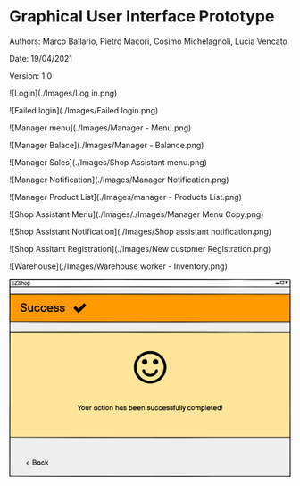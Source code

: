 # Graphical User Interface Prototype  

Authors: Marco Ballario, Pietro Macori, Cosimo Michelagnoli, Lucia Vencato

Date: 19/04/2021

Version: 1.0

![Login](./Images/Log in.png)

![Failed login](./Images/Failed login.png)

![Manager menu](./Images/Manager - Menu.png)

![Manager Balace](./Images/Manager - Balance.png)

![Manager Sales](./Images/Shop Assistant menu.png)

![Manager Notification](./Images/Manager Notification.png)

![Manager Product List](./Images/manager - Products List.png)

![Shop Assistant Menu](./Images/./Images/Manager Menu Copy.png)

![Shop Assistant Notification](./Images/Shop assistant notification.png)

![Shop Assitant Registration](./Images/New customer Registration.png)

![Warehouse](./Images/Warehouse worker - Inventory.png)

![Success](./Images/Success.png)

